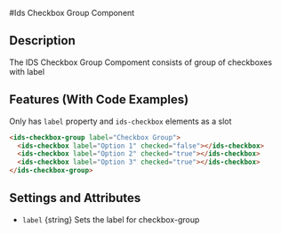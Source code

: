 #Ids Checkbox Group Component

## Description

The IDS Checkbox Group Compoment consists of group of checkboxes with label

## Features (With Code Examples)

Only has `label` property and `ids-checkbox` elements as a slot

```html
<ids-checkbox-group label="Checkbox Group">
  <ids-checkbox label="Option 1" checked="false"></ids-checkbox>
  <ids-checkbox label="Option 2" checked="true"></ids-checkbox>
  <ids-checkbox label="Option 3" checked="true"></ids-checkbox>
</ids-checkbox-group>
```

## Settings and Attributes

- `label` {string} Sets the label for checkbox-group
